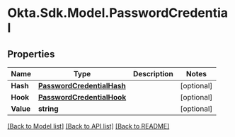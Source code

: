 # Okta.Sdk.Model.PasswordCredential

## Properties

Name | Type | Description | Notes
------------ | ------------- | ------------- | -------------
**Hash** | [**PasswordCredentialHash**](PasswordCredentialHash.md) |  | [optional] 
**Hook** | [**PasswordCredentialHook**](PasswordCredentialHook.md) |  | [optional] 
**Value** | **string** |  | [optional] 

[[Back to Model list]](../README.md#documentation-for-models) [[Back to API list]](../README.md#documentation-for-api-endpoints) [[Back to README]](../README.md)

